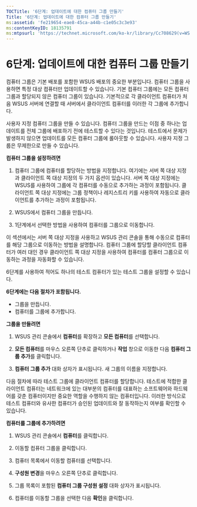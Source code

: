 ```yaml
---
TOCTitle: '6단계: 업데이트에 대한 컴퓨터 그룹 만들기'
Title: '6단계: 업데이트에 대한 컴퓨터 그룹 만들기'
ms:assetid: 'fe219654-eae8-45ca-a44b-c1e05c3c3e93'
ms:contentKeyID: 18135791
ms:mtpsurl: 'https://technet.microsoft.com/ko-kr/library/Cc708629(v=WS.10)'
---
```


6단계: 업데이트에 대한 컴퓨터 그룹 만들기
=========================================

컴퓨터 그룹은 기본 배포를 포함한 WSUS 배포의 중요한 부분입니다. 컴퓨터 그룹을 사용하면 특정 대상 컴퓨터만 업데이트할 수 있습니다. 기본 컴퓨터 그룹에는 모든 컴퓨터 그룹과 할당되지 않은 컴퓨터 그룹이 있습니다. 기본적으로 각 클라이언트 컴퓨터가 처음 WSUS 서버에 연결할 때 서버에서 클라이언트 컴퓨터를 이러한 각 그룹에 추가합니다.

사용자 지정 컴퓨터 그룹을 만들 수 있습니다. 컴퓨터 그룹을 만드는 이점 중 하나는 업데이트를 전체 그룹에 배포하기 전에 테스트할 수 있다는 것입니다. 테스트에서 문제가 발생하지 않으면 업데이트를 모든 컴퓨터 그룹에 롤아웃할 수 있습니다. 사용자 지정 그룹은 무제한으로 만들 수 있습니다.

**컴퓨터 그룹을 설정하려면**
1.  컴퓨터 그룹에 컴퓨터를 할당하는 방법을 지정합니다. 여기에는 서버 쪽 대상 지정과 클라이언트 쪽 대상 지정의 두 가지 옵션이 있습니다. 서버 쪽 대상 지정에는 WSUS를 사용하여 그룹에 각 컴퓨터를 수동으로 추가하는 과정이 포함됩니다. 클라이언트 쪽 대상 지정에는 그룹 정책이나 레지스트리 키를 사용하여 자동으로 클라이언트를 추가하는 과정이 포함됩니다.

2.  WSUS에서 컴퓨터 그룹을 만듭니다.

3.  1단계에서 선택한 방법을 사용하여 컴퓨터를 그룹으로 이동합니다.

이 섹션에서는 서버 쪽 대상 지정을 사용하고 WSUS 관리 콘솔을 통해 수동으로 컴퓨터를 해당 그룹으로 이동하는 방법을 설명합니다. 컴퓨터 그룹에 할당할 클라이언트 컴퓨터가 여러 대인 경우 클라이언트 쪽 대상 지정을 사용하여 컴퓨터를 컴퓨터 그룹으로 이동하는 과정을 자동화할 수 있습니다.

6단계를 사용하여 적어도 하나의 테스트 컴퓨터가 있는 테스트 그룹을 설정할 수 있습니다.

**6단계에는 다음 절차가 포함됩니다.**

-   그룹을 만듭니다.
-   컴퓨터를 그룹에 추가합니다.

**그룹을 만들려면**
1.  WSUS 관리 콘솔에서 **컴퓨터**를 확장하고 **모든 컴퓨터**를 선택합니다.

2.  **모든 컴퓨터**를 마우스 오른쪽 단추로 클릭하거나 **작업** 창으로 이동한 다음 **컴퓨터 그룹 추가**를 클릭합니다.

3.  **컴퓨터 그룹 추가** 대화 상자가 표시됩니다. 새 그룹의 이름을 지정합니다.

다음 절차에 따라 테스트 그룹에 클라이언트 컴퓨터를 할당합니다. 테스트에 적합한 클라이언트 컴퓨터는 네트워크에 있는 대부분의 컴퓨터를 대표하는 소프트웨어와 하드웨어를 갖춘 컴퓨터이지만 중요한 역할을 수행하지 않는 컴퓨터입니다. 이러한 방식으로 테스트 컴퓨터와 유사한 컴퓨터가 승인된 업데이트와 잘 동작하는지 여부를 확인할 수 있습니다.

**컴퓨터를 그룹에 추가하려면**
1.  WSUS 관리 콘솔에서 **컴퓨터**를 클릭합니다.

2.  이동할 컴퓨터 그룹을 클릭합니다.

3.  컴퓨터 목록에서 이동할 컴퓨터를 선택합니다.

4.  **구성원 변경**을 마우스 오른쪽 단추로 클릭합니다.

5.  그룹 목록이 포함된 **컴퓨터 그룹 구성원 설정** 대화 상자가 표시됩니다.

6.  컴퓨터를 이동할 그룹을 선택한 다음 **확인**을 클릭합니다.
